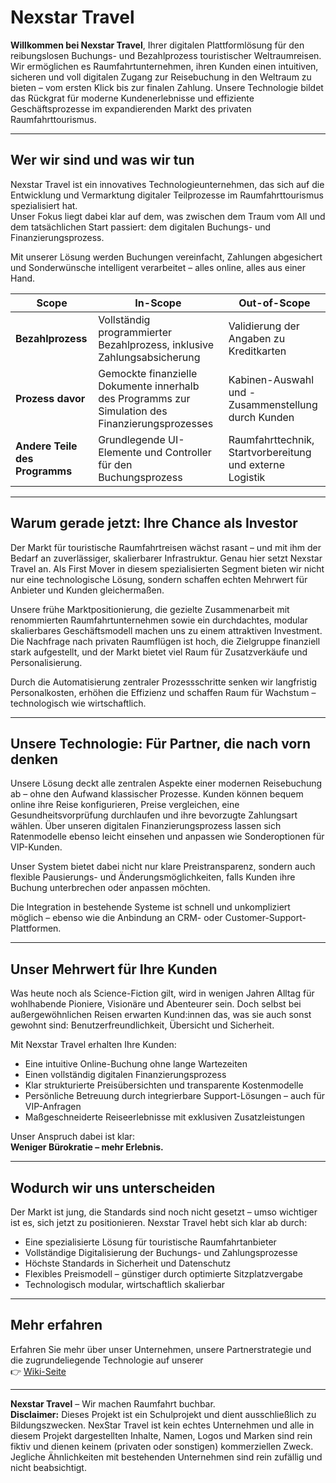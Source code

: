 # Nexstar Travel 

**Willkommen bei Nexstar Travel**, Ihrer digitalen Plattformlösung für den reibungslosen Buchungs- und Bezahlprozess touristischer Weltraumreisen.  
Wir ermöglichen es Raumfahrtunternehmen, ihren Kunden einen intuitiven, sicheren und voll digitalen Zugang zur Reisebuchung in den Weltraum zu bieten – vom ersten Klick bis zur finalen Zahlung. Unsere Technologie bildet das Rückgrat für moderne Kundenerlebnisse und effiziente Geschäftsprozesse im expandierenden Markt des privaten Raumfahrttourismus.

---

## Wer wir sind und was wir tun

Nexstar Travel ist ein innovatives Technologieunternehmen, das sich auf die Entwicklung und Vermarktung digitaler Teilprozesse im Raumfahrttourismus spezialisiert hat.  
Unser Fokus liegt dabei klar auf dem, was zwischen dem Traum vom All und dem tatsächlichen Start passiert: dem digitalen Buchungs- und Finanzierungsprozess.

Mit unserer Lösung werden Buchungen vereinfacht, Zahlungen abgesichert und Sonderwünsche intelligent verarbeitet – alles online, alles aus einer Hand.


| **Scope**            | **In-Scope**                                      | **Out-of-Scope**                          |
|-----------------------|--------------------------------------------------|-------------------------------------------|
| **Bezahlprozess**     | Vollständig programmierter Bezahlprozess, inklusive Zahlungsabsicherung | Validierung der Angaben zu Kreditkarten |
| **Prozess davor**     | Gemockte finanzielle Dokumente innerhalb des Programms zur Simulation des Finanzierungsprozesses | Kabinen-Auswahl und -Zusammenstellung durch Kunden |
| **Andere Teile des Programms** | Grundlegende UI-Elemente und Controller für den Buchungsprozess | Raumfahrttechnik, Startvorbereitung und externe Logistik |

---

## Warum gerade jetzt: Ihre Chance als Investor

Der Markt für touristische Raumfahrtreisen wächst rasant – und mit ihm der Bedarf an zuverlässiger, skalierbarer Infrastruktur. Genau hier setzt Nexstar Travel an. Als First Mover in diesem spezialisierten Segment bieten wir nicht nur eine technologische Lösung, sondern schaffen echten Mehrwert für Anbieter und Kunden gleichermaßen.

Unsere frühe Marktpositionierung, die gezielte Zusammenarbeit mit renommierten Raumfahrtunternehmen sowie ein durchdachtes, modular skalierbares Geschäftsmodell machen uns zu einem attraktiven Investment.  
Die Nachfrage nach privaten Raumflügen ist hoch, die Zielgruppe finanziell stark aufgestellt, und der Markt bietet viel Raum für Zusatzverkäufe und Personalisierung.

Durch die Automatisierung zentraler Prozessschritte senken wir langfristig Personalkosten, erhöhen die Effizienz und schaffen Raum für Wachstum – technologisch wie wirtschaftlich.

---

## Unsere Technologie: Für Partner, die nach vorn denken

Unsere Lösung deckt alle zentralen Aspekte einer modernen Reisebuchung ab – ohne den Aufwand klassischer Prozesse. Kunden können bequem online ihre Reise konfigurieren, Preise vergleichen, eine Gesundheitsvorprüfung durchlaufen und ihre bevorzugte Zahlungsart wählen. Über unseren digitalen Finanzierungsprozess lassen sich Ratenmodelle ebenso leicht einsehen und anpassen wie Sonderoptionen für VIP-Kunden.

Unser System bietet dabei nicht nur klare Preistransparenz, sondern auch flexible Pausierungs- und Änderungsmöglichkeiten, falls Kunden ihre Buchung unterbrechen oder anpassen möchten.

Die Integration in bestehende Systeme ist schnell und unkompliziert möglich – ebenso wie die Anbindung an CRM- oder Customer-Support-Plattformen.

---

## Unser Mehrwert für Ihre Kunden

Was heute noch als Science-Fiction gilt, wird in wenigen Jahren Alltag für wohlhabende Pioniere, Visionäre und Abenteurer sein. Doch selbst bei außergewöhnlichen Reisen erwarten Kund:innen das, was sie auch sonst gewohnt sind: Benutzerfreundlichkeit, Übersicht und Sicherheit.

Mit Nexstar Travel erhalten Ihre Kunden:

- Eine intuitive Online-Buchung ohne lange Wartezeiten  
- Einen vollständig digitalen Finanzierungsprozess  
- Klar strukturierte Preisübersichten und transparente Kostenmodelle  
- Persönliche Betreuung durch integrierbare Support-Lösungen – auch für VIP-Anfragen  
- Maßgeschneiderte Reiseerlebnisse mit exklusiven Zusatzleistungen  

Unser Anspruch dabei ist klar:  
**Weniger Bürokratie – mehr Erlebnis.**

---

## Wodurch wir uns unterscheiden

Der Markt ist jung, die Standards sind noch nicht gesetzt – umso wichtiger ist es, sich jetzt zu positionieren. Nexstar Travel hebt sich klar ab durch:

- Eine spezialisierte Lösung für touristische Raumfahrtanbieter  
- Vollständige Digitalisierung der Buchungs- und Zahlungsprozesse  
- Höchste Standards in Sicherheit und Datenschutz  
- Flexibles Preismodell – günstiger durch optimierte Sitzplatzvergabe  
- Technologisch modular, wirtschaftlich skalierbar  

---

## Mehr erfahren

Erfahren Sie mehr über unser Unternehmen, unsere Partnerstrategie und die zugrundeliegende Technologie auf unserer  
👉 [Wiki-Seite](https://github.com/Foxi2024/ATdIT_ProjectGroup1/wiki)

---

**Nexstar Travel** – Wir machen Raumfahrt buchbar.  
**Disclaimer:**
Dieses Projekt ist ein Schulprojekt und dient ausschließlich zu Bildungszwecken. NexStar Travel ist kein echtes Unternehmen und alle in diesem Projekt dargestellten Inhalte, Namen, Logos und Marken sind rein fiktiv und dienen keinem (privaten oder sonstigen) kommerziellen Zweck. Jegliche Ähnlichkeiten mit bestehenden Unternehmen sind rein zufällig und nicht beabsichtigt. 




